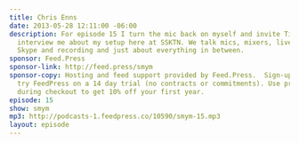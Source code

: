 ```yaml
---
title: Chris Enns
date: 2013-05-28 12:11:00 -06:00
description: For episode 15 I turn the mic back on myself and invite Tim Smith to
  interview me about my setup here at SSKTN. We talk mics, mixers, live streaming,
  Skype and recording and just about everything in between.
sponsor: Feed.Press
sponsor-link: http://feed.press/smym
sponsor-copy: Hosting and feed support provided by Feed.Press.  Sign-up today and
  try FeedPress on a 14 day trial (no contracts or commitments). Use promo code "smym"
  during checkout to get 10% off your first year.
episode: 15
show: smym
mp3: http://podcasts-1.feedpress.co/10590/smym-15.mp3
layout: episode
---
```


